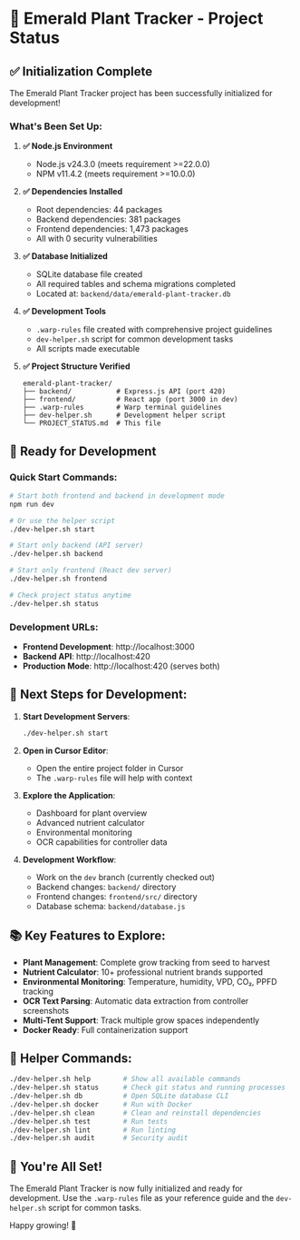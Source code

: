 # 🌿 Emerald Plant Tracker - Project Status

## ✅ Initialization Complete

The Emerald Plant Tracker project has been successfully initialized for development!

### What's Been Set Up:

1. **✅ Node.js Environment**
   - Node.js v24.3.0 (meets requirement >=22.0.0)
   - NPM v11.4.2 (meets requirement >=10.0.0)

2. **✅ Dependencies Installed**
   - Root dependencies: 44 packages
   - Backend dependencies: 381 packages  
   - Frontend dependencies: 1,473 packages
   - All with 0 security vulnerabilities

3. **✅ Database Initialized**
   - SQLite database file created
   - All required tables and schema migrations completed
   - Located at: `backend/data/emerald-plant-tracker.db`

4. **✅ Development Tools**
   - `.warp-rules` file created with comprehensive project guidelines
   - `dev-helper.sh` script for common development tasks
   - All scripts made executable

5. **✅ Project Structure Verified**
   ```
   emerald-plant-tracker/
   ├── backend/           # Express.js API (port 420)
   ├── frontend/          # React app (port 3000 in dev)
   ├── .warp-rules        # Warp terminal guidelines
   ├── dev-helper.sh      # Development helper script
   └── PROJECT_STATUS.md  # This file
   ```

## 🚀 Ready for Development

### Quick Start Commands:

```bash
# Start both frontend and backend in development mode
npm run dev

# Or use the helper script
./dev-helper.sh start

# Start only backend (API server)
./dev-helper.sh backend

# Start only frontend (React dev server)
./dev-helper.sh frontend

# Check project status anytime
./dev-helper.sh status
```

### Development URLs:
- **Frontend Development**: http://localhost:3000
- **Backend API**: http://localhost:420
- **Production Mode**: http://localhost:420 (serves both)

## 🎯 Next Steps for Development:

1. **Start Development Servers**:
   ```bash
   ./dev-helper.sh start
   ```

2. **Open in Cursor Editor**:
   - Open the entire project folder in Cursor
   - The `.warp-rules` file will help with context

3. **Explore the Application**:
   - Dashboard for plant overview
   - Advanced nutrient calculator
   - Environmental monitoring
   - OCR capabilities for controller data

4. **Development Workflow**:
   - Work on the `dev` branch (currently checked out)
   - Backend changes: `backend/` directory
   - Frontend changes: `frontend/src/` directory
   - Database schema: `backend/database.js`

## 📚 Key Features to Explore:

- **Plant Management**: Complete grow tracking from seed to harvest
- **Nutrient Calculator**: 10+ professional nutrient brands supported
- **Environmental Monitoring**: Temperature, humidity, VPD, CO₂, PPFD tracking
- **OCR Text Parsing**: Automatic data extraction from controller screenshots
- **Multi-Tent Support**: Track multiple grow spaces independently
- **Docker Ready**: Full containerization support

## 🔧 Helper Commands:

```bash
./dev-helper.sh help        # Show all available commands
./dev-helper.sh status      # Check git status and running processes
./dev-helper.sh db          # Open SQLite database CLI
./dev-helper.sh docker      # Run with Docker
./dev-helper.sh clean       # Clean and reinstall dependencies
./dev-helper.sh test        # Run tests
./dev-helper.sh lint        # Run linting
./dev-helper.sh audit       # Security audit
```

## 🎉 You're All Set!

The Emerald Plant Tracker is now fully initialized and ready for development. Use the `.warp-rules` file as your reference guide and the `dev-helper.sh` script for common tasks.

Happy growing! 🌱
